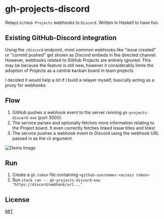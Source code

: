 # gh-projects-discord

Relays `GitHub Projects` webhooks to `Discord`. Written in Haskell to have fun.

## Existing GitHub-Discord integration

Using the `/discord` endpoint, most common webhooks like "issue created" or "commit pushed" get shown as Discord embeds in the directed channel. However, webhooks related to GitHub Projects are entirely ignored. This may be because the feature is still new, however it considerably limits the adoption of Projects as a central kanban board in team projects.

I decided it would help a lot if I build a relayer myself, basically acting as a proxy for webhooks.

## Flow

1. GitHub pushes a webhook event to the server running `gh-projects-discord-exe` (port 3000).
2. The service parses and optionally fetches more information relating to the Project board. It even correctly fetches linked Issue titles and links!
3. The service pushes a webhook event to Discord using the webhook URL passed in as the cli argument.

![Demo Image](https://i.imgur.com/OfVpXv1.png)

## Run

1. Create a `gh.token` file containing `<github-username>:<access token>`
2. Run `stack run -- gh-projects-discord-exe "https://discord/webhook/url..."`

## License

[MIT](./LICENSE)
